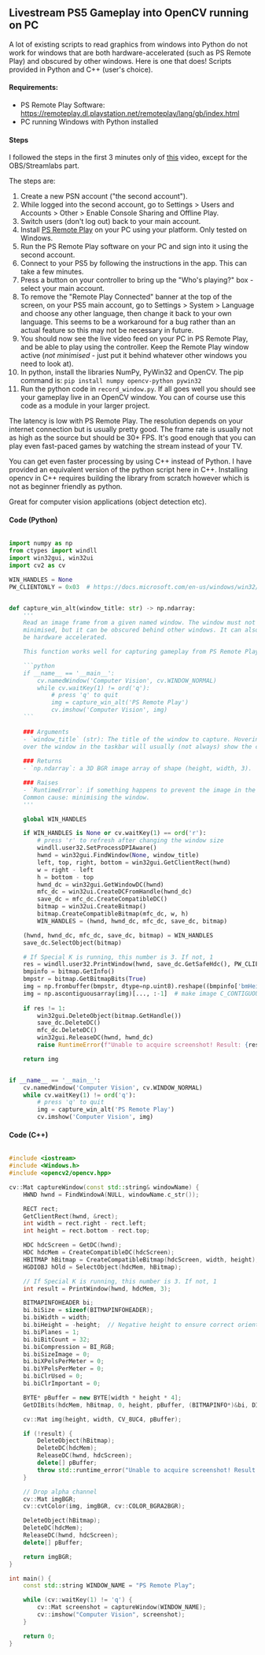 ## Livestream PS5 Gameplay into OpenCV running on PC

A lot of existing scripts to read graphics from windows into Python do not work for windows that are both hardware-accelerated (such as PS Remote Play) and obscured by other windows. Here is one that does! Scripts provided in Python and C++ (user's choice).

#### Requirements:

- PS Remote Play Software: https://remoteplay.dl.playstation.net/remoteplay/lang/gb/index.html
- PC running Windows with Python installed

#### Steps

I followed the steps in the first 3 minutes only of [this](https://www.youtube.com/watch?v=cNBs8Wgelf0) video, except for the OBS/Streamlabs part.

The steps are:

1. Create a new PSN account ("the second account").
2. While logged into the second account, go to Settings > Users and Accounts > Other > Enable Console Sharing and Offline Play.
3. Switch users (don't log out) back to your main account.
4. Install [PS Remote Play](https://remoteplay.dl.playstation.net/remoteplay/lang/gb/index.html) on your PC using your platform. Only tested on Windows.
5. Run the PS Remote Play software on your PC and sign into it using the second account.
6. Connect to your PS5 by following the instructions in the app. This can take a few minutes.
7. Press a button on your controller to bring up the "Who's playing?" box - select your main account.
8. To remove the "Remote Play Connected" banner at the top of the screen, on your PS5 main account, go to Settings > System > Language and choose any other language, then change it back to your own language. This seems to be a workaround for a bug rather than an actual feature so this may not be necessary in future.
9. You should now see the live video feed on your PC in PS Remote Play, and be able to play using the controller. Keep the Remote Play window active (*not minimised* - just put it behind whatever other windows you need to look at).
10. In python, install the libraries NumPy, PyWin32 and OpenCV. The pip command is:
    `pip install numpy opencv-python pywin32`
11. Run the python code in `record_window.py`. If all goes well you should see your gameplay live in an OpenCV window. You can of course use this code as a module in your larger project.

The latency is low with PS Remote Play. The resolution depends on your internet connection but is usually pretty good. The frame rate is usually not as high as the source but should be 30+ FPS. It's good enough that you can play even fast-paced games by watching the stream instead of your TV.

You can get even faster processing by using C++ instead of Python. I have provided an equivalent version of the python script here in C++. Installing opencv in C++ requires building the library from scratch however which is not as beginner friendly as python.

Great for computer vision applications (object detection etc).

#### Code (Python)

```python

import numpy as np
from ctypes import windll
import win32gui, win32ui
import cv2 as cv

WIN_HANDLES = None
PW_CLIENTONLY = 0x03  # https://docs.microsoft.com/en-us/windows/win32/api/winuser/nf-winuser-printwindow


def capture_win_alt(window_title: str) -> np.ndarray:
    '''
    Read an image frame from a given named window. The window must not be
    minimised, but it can be obscured behind other windows. It can also
    be hardware accelerated.

    This function works well for capturing gameplay from PS Remote Play. Example:

    ```python
    if __name__ == '__main__':
        cv.namedWindow('Computer Vision', cv.WINDOW_NORMAL)
        while cv.waitKey(1) != ord('q'):
            # press 'q' to quit
            img = capture_win_alt('PS Remote Play')
            cv.imshow('Computer Vision', img)
    ```
    
    ### Arguments
    - `window_title` (str): The title of the window to capture. Hovering
    over the window in the taskbar will usually (not always) show the correct name to use.
    
    ### Returns
    - `np.ndarray`: a 3D BGR image array of shape (height, width, 3).

    ### Raises
    - `RuntimeError`: if something happens to prevent the image in the window being read.
    Common cause: minimising the window.
    '''    

    global WIN_HANDLES

    if WIN_HANDLES is None or cv.waitKey(1) == ord('r'):
        # press 'r' to refresh after changing the window size
        windll.user32.SetProcessDPIAware()
        hwnd = win32gui.FindWindow(None, window_title)
        left, top, right, bottom = win32gui.GetClientRect(hwnd)
        w = right - left
        h = bottom - top
        hwnd_dc = win32gui.GetWindowDC(hwnd)
        mfc_dc = win32ui.CreateDCFromHandle(hwnd_dc)
        save_dc = mfc_dc.CreateCompatibleDC()
        bitmap = win32ui.CreateBitmap()
        bitmap.CreateCompatibleBitmap(mfc_dc, w, h)
        WIN_HANDLES = (hwnd, hwnd_dc, mfc_dc, save_dc, bitmap)

    (hwnd, hwnd_dc, mfc_dc, save_dc, bitmap) = WIN_HANDLES
    save_dc.SelectObject(bitmap)

    # If Special K is running, this number is 3. If not, 1
    res = windll.user32.PrintWindow(hwnd, save_dc.GetSafeHdc(), PW_CLIENTONLY)  # <winuser.h>
    bmpinfo = bitmap.GetInfo()
    bmpstr = bitmap.GetBitmapBits(True)
    img = np.frombuffer(bmpstr, dtype=np.uint8).reshape((bmpinfo['bmHeight'], bmpinfo['bmWidth'], 4))
    img = np.ascontiguousarray(img)[..., :-1]  # make image C_CONTIGUOUS and drop alpha channel
    
    if res != 1:
        win32gui.DeleteObject(bitmap.GetHandle())
        save_dc.DeleteDC()
        mfc_dc.DeleteDC()
        win32gui.ReleaseDC(hwnd, hwnd_dc)
        raise RuntimeError(f"Unable to acquire screenshot! Result: {res}")

    return img


if __name__ == '__main__':
    cv.namedWindow('Computer Vision', cv.WINDOW_NORMAL)
    while cv.waitKey(1) != ord('q'):
        # press 'q' to quit
        img = capture_win_alt('PS Remote Play')
        cv.imshow('Computer Vision', img)
```

#### Code (C++)

```cpp

#include <iostream>
#include <Windows.h>
#include <opencv2/opencv.hpp>

cv::Mat captureWindow(const std::string& windowName) {
    HWND hwnd = FindWindowA(NULL, windowName.c_str());

    RECT rect;
    GetClientRect(hwnd, &rect);
    int width = rect.right - rect.left;
    int height = rect.bottom - rect.top;

    HDC hdcScreen = GetDC(hwnd);
    HDC hdcMem = CreateCompatibleDC(hdcScreen);
    HBITMAP hBitmap = CreateCompatibleBitmap(hdcScreen, width, height);
    HGDIOBJ hOld = SelectObject(hdcMem, hBitmap);

    // If Special K is running, this number is 3. If not, 1
    int result = PrintWindow(hwnd, hdcMem, 3);

    BITMAPINFOHEADER bi;
    bi.biSize = sizeof(BITMAPINFOHEADER);
    bi.biWidth = width;
    bi.biHeight = -height;  // Negative height to ensure correct orientation
    bi.biPlanes = 1;
    bi.biBitCount = 32;
    bi.biCompression = BI_RGB;
    bi.biSizeImage = 0;
    bi.biXPelsPerMeter = 0;
    bi.biYPelsPerMeter = 0;
    bi.biClrUsed = 0;
    bi.biClrImportant = 0;

    BYTE* pBuffer = new BYTE[width * height * 4];
    GetDIBits(hdcMem, hBitmap, 0, height, pBuffer, (BITMAPINFO*)&bi, DIB_RGB_COLORS);

    cv::Mat img(height, width, CV_8UC4, pBuffer);

    if (!result) {
        DeleteObject(hBitmap);
        DeleteDC(hdcMem);
        ReleaseDC(hwnd, hdcScreen);
        delete[] pBuffer;
        throw std::runtime_error("Unable to acquire screenshot! Result: " + std::to_string(result));
    }

    // Drop alpha channel
    cv::Mat imgBGR;
    cv::cvtColor(img, imgBGR, cv::COLOR_BGRA2BGR);

    DeleteObject(hBitmap);
    DeleteDC(hdcMem);
    ReleaseDC(hwnd, hdcScreen);
    delete[] pBuffer;

    return imgBGR;
}

int main() {
    const std::string WINDOW_NAME = "PS Remote Play";

    while (cv::waitKey(1) != 'q') {
        cv::Mat screenshot = captureWindow(WINDOW_NAME);
        cv::imshow("Computer Vision", screenshot);
    }

    return 0;
}
```
